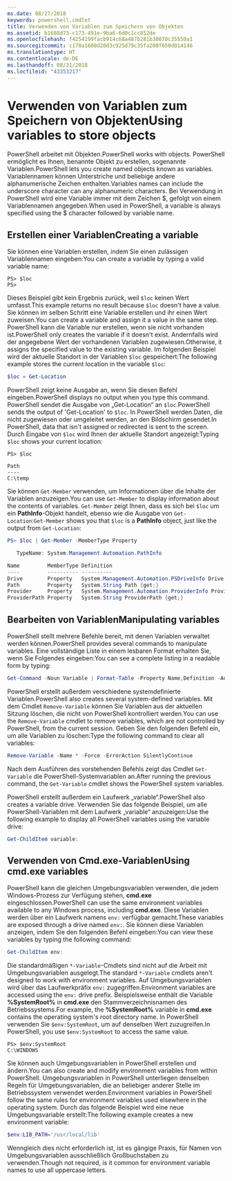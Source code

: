 ```yaml
---
ms.date: 08/27/2018
keywords: powershell,cmdlet
title: Verwenden von Variablen zum Speichern von Objekten
ms.assetid: b1688d73-c173-491e-9ba6-6d0c1cc852de
ms.openlocfilehash: f4254199facb914c68a487b281b30070c35550a1
ms.sourcegitcommit: c170a1608d20d3c925d79c35fa208f650d014146
ms.translationtype: HT
ms.contentlocale: de-DE
ms.lasthandoff: 08/31/2018
ms.locfileid: "43353217"
---
```

# <a name="using-variables-to-store-objects"></a><span data-ttu-id="e800c-103">Verwenden von Variablen zum Speichern von Objekten</span><span class="sxs-lookup"><span data-stu-id="e800c-103">Using variables to store objects</span></span>

<span data-ttu-id="e800c-104">PowerShell arbeitet mit Objekten.</span><span class="sxs-lookup"><span data-stu-id="e800c-104">PowerShell works with objects.</span></span> <span data-ttu-id="e800c-105">PowerShell ermöglicht es Ihnen, benannte Objekt zu erstellen, sogenannte Variablen.</span><span class="sxs-lookup"><span data-stu-id="e800c-105">PowerShell lets you create named objects known as variables.</span></span>
<span data-ttu-id="e800c-106">Variablennamen können Unterstriche und beliebige andere alphanumerische Zeichen enthalten.</span><span class="sxs-lookup"><span data-stu-id="e800c-106">Variables names can include the underscore character can any alphanumeric characters.</span></span> <span data-ttu-id="e800c-107">Bei Verwendung in PowerShell wird eine Variable immer mit dem Zeichen \$, gefolgt von einem Variablennamen angegeben.</span><span class="sxs-lookup"><span data-stu-id="e800c-107">When used in PowerShell, a variable is always specified using the \$ character followed by variable name.</span></span>

## <a name="creating-a-variable"></a><span data-ttu-id="e800c-108">Erstellen einer Variablen</span><span class="sxs-lookup"><span data-stu-id="e800c-108">Creating a variable</span></span>

<span data-ttu-id="e800c-109">Sie können eine Variablen erstellen, indem Sie einen zulässigen Variablennamen eingeben:</span><span class="sxs-lookup"><span data-stu-id="e800c-109">You can create a variable by typing a valid variable name:</span></span>

```
PS> $loc
PS>
```

<span data-ttu-id="e800c-110">Dieses Beispiel gibt kein Ergebnis zurück, weil `$loc` keinen Wert umfasst.</span><span class="sxs-lookup"><span data-stu-id="e800c-110">This example returns no result because `$loc` doesn't have a value.</span></span> <span data-ttu-id="e800c-111">Sie können im selben Schritt eine Variable erstellen und ihr einen Wert zuweisen.</span><span class="sxs-lookup"><span data-stu-id="e800c-111">You can create a variable and assign it a value in the same step.</span></span> <span data-ttu-id="e800c-112">PowerShell kann die Variable nur erstellen, wenn sie nicht vorhanden ist.</span><span class="sxs-lookup"><span data-stu-id="e800c-112">PowerShell only creates the variable if it doesn't exist.</span></span>
<span data-ttu-id="e800c-113">Andernfalls wird der angegebene Wert der vorhandenen Variablen zugewiesen.</span><span class="sxs-lookup"><span data-stu-id="e800c-113">Otherwise, it assigns the specified value to the existing variable.</span></span> <span data-ttu-id="e800c-114">Im folgenden Beispiel wird der aktuelle Standort in der Variablen `$loc` gespeichert:</span><span class="sxs-lookup"><span data-stu-id="e800c-114">The following example stores the current location in the variable `$loc`:</span></span>

```powershell
$loc = Get-Location
```

<span data-ttu-id="e800c-115">PowerShell zeigt keine Ausgabe an, wenn Sie diesen Befehl eingeben.</span><span class="sxs-lookup"><span data-stu-id="e800c-115">PowerShell displays no output when you type this command.</span></span> <span data-ttu-id="e800c-116">PowerShell sendet die Ausgabe von „Get-Location“ an `$loc`.</span><span class="sxs-lookup"><span data-stu-id="e800c-116">PowerShell sends the output of 'Get-Location' to `$loc`.</span></span> <span data-ttu-id="e800c-117">In PowerShell werden Daten, die nicht zugewiesen oder umgeleitet werden, an den Bildschirm gesendet.</span><span class="sxs-lookup"><span data-stu-id="e800c-117">In PowerShell, data that isn't assigned or redirected is sent to the screen.</span></span> <span data-ttu-id="e800c-118">Durch Eingabe von `$loc` wird Ihnen der aktuelle Standort angezeigt:</span><span class="sxs-lookup"><span data-stu-id="e800c-118">Typing `$loc` shows your current location:</span></span>

```
PS> $loc

Path
----
C:\temp
```

<span data-ttu-id="e800c-119">Sie können `Get-Member` verwenden, um Informationen über die Inhalte der Variablen anzuzeigen.</span><span class="sxs-lookup"><span data-stu-id="e800c-119">You can use `Get-Member` to display information about the contents of variables.</span></span> <span data-ttu-id="e800c-120">`Get-Member` zeigt Ihnen, dass es sich bei `$loc` um ein **PathInfo**-Objekt handelt, ebenso wie die Ausgabe von `Get-Location`:</span><span class="sxs-lookup"><span data-stu-id="e800c-120">`Get-Member` shows you that `$loc` is a **PathInfo** object, just like the output from `Get-Location`:</span></span>

```powershell
PS> $loc | Get-Member -MemberType Property

   TypeName: System.Management.Automation.PathInfo

Name         MemberType Definition
----         ---------- ----------
Drive        Property   System.Management.Automation.PSDriveInfo Drive {get;}
Path         Property   System.String Path {get;}
Provider     Property   System.Management.Automation.ProviderInfo Provider {...
ProviderPath Property   System.String ProviderPath {get;}
```

## <a name="manipulating-variables"></a><span data-ttu-id="e800c-121">Bearbeiten von Variablen</span><span class="sxs-lookup"><span data-stu-id="e800c-121">Manipulating variables</span></span>

<span data-ttu-id="e800c-122">PowerShell stellt mehrere Befehle bereit, mit denen Variablen verwaltet werden können.</span><span class="sxs-lookup"><span data-stu-id="e800c-122">PowerShell provides several commands to manipulate variables.</span></span> <span data-ttu-id="e800c-123">Eine vollständige Liste in einem lesbaren Format erhalten Sie, wenn Sie Folgendes eingeben:</span><span class="sxs-lookup"><span data-stu-id="e800c-123">You can see a complete listing in a readable form by typing:</span></span>

```powershell
Get-Command -Noun Variable | Format-Table -Property Name,Definition -AutoSize -Wrap
```

<span data-ttu-id="e800c-124">PowerShell erstellt außerdem verschiedene systemdefinierte Variablen.</span><span class="sxs-lookup"><span data-stu-id="e800c-124">PowerShell also creates several system-defined variables.</span></span> <span data-ttu-id="e800c-125">Mit dem Cmdlet `Remove-Variable` können Sie Variablen aus der aktuellen Sitzung löschen, die nicht von PowerShell kontrolliert werden.</span><span class="sxs-lookup"><span data-stu-id="e800c-125">You can use the `Remove-Variable` cmdlet to remove variables, which are not controlled by PowerShell, from the current session.</span></span> <span data-ttu-id="e800c-126">Geben Sie den folgenden Befehl ein, um alle Variablen zu löschen:</span><span class="sxs-lookup"><span data-stu-id="e800c-126">Type the following command to clear all variables:</span></span>

```powershell
Remove-Variable -Name * -Force -ErrorAction SilentlyContinue
```

<span data-ttu-id="e800c-127">Nach dem Ausführen des vorstehenden Befehls zeigt das Cmdlet `Get-Variable` die PowerShell-Systemvariablen an.</span><span class="sxs-lookup"><span data-stu-id="e800c-127">After running the previous command, the `Get-Variable` cmdlet shows the PowerShell system variables.</span></span>

<span data-ttu-id="e800c-128">PowerShell erstellt außerdem ein Laufwerk „variable“.</span><span class="sxs-lookup"><span data-stu-id="e800c-128">PowerShell also creates a variable drive.</span></span> <span data-ttu-id="e800c-129">Verwenden Sie das folgende Beispiel, um alle PowerShell-Variablen mit dem Laufwerk „variable“ anzuzeigen:</span><span class="sxs-lookup"><span data-stu-id="e800c-129">Use the following example to display all PowerShell variables using the variable drive:</span></span>

```powershell
Get-ChildItem variable:
```

## <a name="using-cmdexe-variables"></a><span data-ttu-id="e800c-130">Verwenden von Cmd.exe-Variablen</span><span class="sxs-lookup"><span data-stu-id="e800c-130">Using cmd.exe variables</span></span>

<span data-ttu-id="e800c-131">PowerShell kann die gleichen Umgebungsvariablen verwenden, die jedem Windows-Prozess zur Verfügung stehen, **cmd.exe** eingeschlossen.</span><span class="sxs-lookup"><span data-stu-id="e800c-131">PowerShell can use the same environment variables available to any Windows process, including **cmd.exe**.</span></span> <span data-ttu-id="e800c-132">Diese Variablen werden über ein Laufwerk namens `env:` verfügbar gemacht.</span><span class="sxs-lookup"><span data-stu-id="e800c-132">These variables are exposed through a drive named `env:`.</span></span> <span data-ttu-id="e800c-133">Sie können diese Variablen anzeigen, indem Sie den folgenden Befehl eingeben:</span><span class="sxs-lookup"><span data-stu-id="e800c-133">You can view these variables by typing the following command:</span></span>

```powershell
Get-ChildItem env:
```

<span data-ttu-id="e800c-134">Die standardmäßigen `*-Variable`-Cmdlets sind nicht auf die Arbeit mit Umgebungsvariablen ausgelegt.</span><span class="sxs-lookup"><span data-stu-id="e800c-134">The standard `*-Variable` cmdlets aren't designed to work with environment variables.</span></span> <span data-ttu-id="e800c-135">Auf Umgebungsvariablen wird über das Laufwerkpräfix `env:` zugegriffen.</span><span class="sxs-lookup"><span data-stu-id="e800c-135">Environment variables are accessed using the `env:` drive prefix.</span></span> <span data-ttu-id="e800c-136">Beispielsweise enthält die Variable **%SystemRoot%** in **cmd.exe** den Stammverzeichnisnamen des Betriebssystems.</span><span class="sxs-lookup"><span data-stu-id="e800c-136">For example, the **%SystemRoot%** variable in **cmd.exe** contains the operating system's root directory name.</span></span> <span data-ttu-id="e800c-137">In PowerShell verwenden Sie `$env:SystemRoot`, um auf denselben Wert zuzugreifen.</span><span class="sxs-lookup"><span data-stu-id="e800c-137">In PowerShell, you use `$env:SystemRoot` to access the same value.</span></span>

```
PS> $env:SystemRoot
C:\WINDOWS
```

<span data-ttu-id="e800c-138">Sie können auch Umgebungsvariablen in PowerShell erstellen und ändern.</span><span class="sxs-lookup"><span data-stu-id="e800c-138">You can also create and modify environment variables from within PowerShell.</span></span> <span data-ttu-id="e800c-139">Umgebungsvariablen in PowerShell unterliegen denselben Regeln für Umgebungsvariablen, die an beliebiger anderer Stelle im Betriebssystem verwendet werden.</span><span class="sxs-lookup"><span data-stu-id="e800c-139">Environment variables in PowerShell follow the same rules for environment variables used elsewhere in the operating system.</span></span> <span data-ttu-id="e800c-140">Durch das folgende Beispiel wird eine neue Umgebungsvariable erstellt:</span><span class="sxs-lookup"><span data-stu-id="e800c-140">The following example creates a new environment variable:</span></span>

```powershell
$env:LIB_PATH='/usr/local/lib'
```

<span data-ttu-id="e800c-141">Wenngleich dies nicht erforderlich ist, ist es gängige Praxis, für Namen von Umgebungsvariablen ausschließlich Großbuchstaben zu verwenden.</span><span class="sxs-lookup"><span data-stu-id="e800c-141">Though not required, is it common for environment variable names to use all uppercase letters.</span></span>